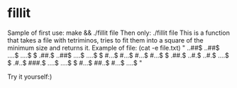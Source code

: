 # fillit
Sample of first use: make && ./fillit file
Then only: ./fillit file
This is a function that takes a file with tetriminos, tries to fit them into a square of the minimum size and returns it.
Example of file: (cat -e file.txt)
"
..##$
..##$
....$
....$
$
.##.$
..##$
....$
....$
$
#...$
#...$
#...$
#...$
$
.##.$
..#.$
..#.$
....$
$
.#..$
###.$
....$
....$
$
#...$
##..$
#...$
....$
"

Try it yourself:)
